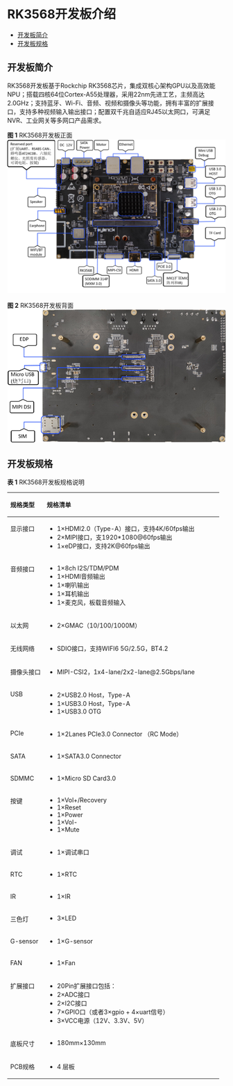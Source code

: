 # RK3568开发板介绍<a name="ZH-CN_TOPIC_0000001188686354"></a>

-   [开发板简介](#zh-cn_topic_0000001053666242_section047719215429)
-   [开发板规格](#zh-cn_topic_0000001053666242_section15192203316533)

## 开发板简介<a name="zh-cn_topic_0000001053666242_section047719215429"></a>

RK3568开发板基于Rockchip RK3568芯片，集成双核心架构GPU以及高效能NPU；搭载四核64位Cortex-A55处理器，采用22nm先进工艺，主频高达2.0GHz；支持蓝牙、Wi-Fi、音频、视频和摄像头等功能，拥有丰富的扩展接口，支持多种视频输入输出接口；配置双千兆自适应RJ45以太网口，可满足NVR、工业网关等多网口产品需求。

**图 1**  RK3568开发板正面<a name="fig1621416475181"></a>  
![](figures/RK3568开发板正面.png "RK3568开发板正面")

**图 2**  RK3568开发板背面<a name="fig16541171141914"></a>  
![](figures/RK3568开发板背面.png "RK3568开发板背面")

## 开发板规格<a name="zh-cn_topic_0000001053666242_section15192203316533"></a>

**表 1**  RK3568开发板规格说明

<a name="table36411410122616"></a>
<table><thead align="left"><tr id="row166411110142615"><th class="cellrowborder" valign="top" width="17.169999999999998%" id="mcps1.2.3.1.1"><p id="zh-cn_topic_0000001053666242_a2b235e9ed55f4338886788f140e648a0"><a name="zh-cn_topic_0000001053666242_a2b235e9ed55f4338886788f140e648a0"></a><a name="zh-cn_topic_0000001053666242_a2b235e9ed55f4338886788f140e648a0"></a>规格类型</p>
</th>
<th class="cellrowborder" valign="top" width="82.83%" id="mcps1.2.3.1.2"><p id="zh-cn_topic_0000001053666242_p9702458104014"><a name="zh-cn_topic_0000001053666242_p9702458104014"></a><a name="zh-cn_topic_0000001053666242_p9702458104014"></a>规格清单</p>
</th>
</tr>
</thead>
<tbody><tr id="row9641171062612"><td class="cellrowborder" valign="top" width="17.169999999999998%" headers="mcps1.2.3.1.1 "><p id="p162810206274"><a name="p162810206274"></a><a name="p162810206274"></a>显示接口</p>
</td>
<td class="cellrowborder" valign="top" width="82.83%" headers="mcps1.2.3.1.2 "><a name="ul7771205752919"></a><a name="ul7771205752919"></a><ul id="ul7771205752919"><li>1×HDMI2.0（Type-A）接口，支持4K/60fps输出</li><li>2×MIPI接口，支1920*1080@60fps输出</li><li>1×eDP接口，支持2K@60fps输出</li></ul>
</td>
</tr>
<tr id="row18641121042615"><td class="cellrowborder" valign="top" width="17.169999999999998%" headers="mcps1.2.3.1.1 "><p id="p1033185410277"><a name="p1033185410277"></a><a name="p1033185410277"></a>音频接口</p>
</td>
<td class="cellrowborder" valign="top" width="82.83%" headers="mcps1.2.3.1.2 "><a name="ul128286520307"></a><a name="ul128286520307"></a><ul id="ul128286520307"><li>1×8ch I2S/TDM/PDM</li><li>1×HDMI音频输出</li><li>1×喇叭输出</li><li>1×耳机输出</li><li>1×麦克风，板载音频输入</li></ul>
</td>
</tr>
<tr id="row6641710192612"><td class="cellrowborder" valign="top" width="17.169999999999998%" headers="mcps1.2.3.1.1 "><p id="p5331354152713"><a name="p5331354152713"></a><a name="p5331354152713"></a>以太网</p>
</td>
<td class="cellrowborder" valign="top" width="82.83%" headers="mcps1.2.3.1.2 "><a name="ul18121111513011"></a><a name="ul18121111513011"></a><ul id="ul18121111513011"><li>2×GMAC（10/100/1000M）</li></ul>
</td>
</tr>
<tr id="row564118100267"><td class="cellrowborder" valign="top" width="17.169999999999998%" headers="mcps1.2.3.1.1 "><p id="p333954112719"><a name="p333954112719"></a><a name="p333954112719"></a>无线网络</p>
</td>
<td class="cellrowborder" valign="top" width="82.83%" headers="mcps1.2.3.1.2 "><a name="ul5121115123012"></a><a name="ul5121115123012"></a><ul id="ul5121115123012"><li>SDIO接口，支持WIFI6 5G/2.5G，BT4.2</li></ul>
</td>
</tr>
<tr id="row17641210162616"><td class="cellrowborder" valign="top" width="17.169999999999998%" headers="mcps1.2.3.1.1 "><p id="p633125462710"><a name="p633125462710"></a><a name="p633125462710"></a>摄像头接口</p>
</td>
<td class="cellrowborder" valign="top" width="82.83%" headers="mcps1.2.3.1.2 "><a name="ul1012191513012"></a><a name="ul1012191513012"></a><ul id="ul1012191513012"><li>MIPI-CSI2，1x4-lane/2x2-lane@2.5Gbps/lane</li></ul>
</td>
</tr>
<tr id="row156411810102611"><td class="cellrowborder" valign="top" width="17.169999999999998%" headers="mcps1.2.3.1.1 "><p id="p386217610283"><a name="p386217610283"></a><a name="p386217610283"></a>USB</p>
</td>
<td class="cellrowborder" valign="top" width="82.83%" headers="mcps1.2.3.1.2 "><a name="ul181212015103013"></a><a name="ul181212015103013"></a><ul id="ul181212015103013"><li>2×USB2.0 Host，Type-A</li><li>1×USB3.0 Host，Type-A</li><li>1×USB3.0 OTG</li></ul>
</td>
</tr>
<tr id="row206422107263"><td class="cellrowborder" valign="top" width="17.169999999999998%" headers="mcps1.2.3.1.1 "><p id="p7862136182813"><a name="p7862136182813"></a><a name="p7862136182813"></a>PCIe</p>
</td>
<td class="cellrowborder" valign="top" width="82.83%" headers="mcps1.2.3.1.2 "><a name="ul20721102111307"></a><a name="ul20721102111307"></a><ul id="ul20721102111307"><li>1×2Lanes PCIe3.0 Connector （RC Mode）</li></ul>
</td>
</tr>
<tr id="row660615129285"><td class="cellrowborder" valign="top" width="17.169999999999998%" headers="mcps1.2.3.1.1 "><p id="p9481746202811"><a name="p9481746202811"></a><a name="p9481746202811"></a>SATA</p>
</td>
<td class="cellrowborder" valign="top" width="82.83%" headers="mcps1.2.3.1.2 "><a name="ul167214215304"></a><a name="ul167214215304"></a><ul id="ul167214215304"><li>1×SATA3.0 Connector</li></ul>
</td>
</tr>
<tr id="row4821762812"><td class="cellrowborder" valign="top" width="17.169999999999998%" headers="mcps1.2.3.1.1 "><p id="p1848164632810"><a name="p1848164632810"></a><a name="p1848164632810"></a>SDMMC</p>
</td>
<td class="cellrowborder" valign="top" width="82.83%" headers="mcps1.2.3.1.2 "><a name="ul3721112113306"></a><a name="ul3721112113306"></a><ul id="ul3721112113306"><li>1×Micro SD Card3.0</li></ul>
</td>
</tr>
<tr id="row1678422114288"><td class="cellrowborder" valign="top" width="17.169999999999998%" headers="mcps1.2.3.1.1 "><p id="p1148174614285"><a name="p1148174614285"></a><a name="p1148174614285"></a>按键</p>
</td>
<td class="cellrowborder" valign="top" width="82.83%" headers="mcps1.2.3.1.2 "><a name="ul1272116218301"></a><a name="ul1272116218301"></a><ul id="ul1272116218301"><li>1×Vol+/Recovery</li><li>1×Reset</li><li>1×Power</li><li>1×Vol-</li><li>1×Mute</li></ul>
</td>
</tr>
<tr id="row11615324102818"><td class="cellrowborder" valign="top" width="17.169999999999998%" headers="mcps1.2.3.1.1 "><p id="p248184620280"><a name="p248184620280"></a><a name="p248184620280"></a>调试</p>
</td>
<td class="cellrowborder" valign="top" width="82.83%" headers="mcps1.2.3.1.2 "><a name="ul372212133018"></a><a name="ul372212133018"></a><ul id="ul372212133018"><li>1×调试串口</li></ul>
</td>
</tr>
<tr id="row157361119142813"><td class="cellrowborder" valign="top" width="17.169999999999998%" headers="mcps1.2.3.1.1 "><p id="p348204652814"><a name="p348204652814"></a><a name="p348204652814"></a>RTC</p>
</td>
<td class="cellrowborder" valign="top" width="82.83%" headers="mcps1.2.3.1.2 "><a name="ul4722172117308"></a><a name="ul4722172117308"></a><ul id="ul4722172117308"><li>1×RTC</li></ul>
</td>
</tr>
<tr id="row283612559284"><td class="cellrowborder" valign="top" width="17.169999999999998%" headers="mcps1.2.3.1.1 "><p id="p1442220405295"><a name="p1442220405295"></a><a name="p1442220405295"></a>IR</p>
</td>
<td class="cellrowborder" valign="top" width="82.83%" headers="mcps1.2.3.1.2 "><a name="ul27221821153016"></a><a name="ul27221821153016"></a><ul id="ul27221821153016"><li>1×IR</li></ul>
</td>
</tr>
<tr id="row327681132916"><td class="cellrowborder" valign="top" width="17.169999999999998%" headers="mcps1.2.3.1.1 "><p id="p1742274032919"><a name="p1742274032919"></a><a name="p1742274032919"></a>三色灯</p>
</td>
<td class="cellrowborder" valign="top" width="82.83%" headers="mcps1.2.3.1.2 "><a name="ul172292183018"></a><a name="ul172292183018"></a><ul id="ul172292183018"><li>3×LED</li></ul>
</td>
</tr>
<tr id="row65001419202920"><td class="cellrowborder" valign="top" width="17.169999999999998%" headers="mcps1.2.3.1.1 "><p id="p842264019298"><a name="p842264019298"></a><a name="p842264019298"></a>G-sensor</p>
</td>
<td class="cellrowborder" valign="top" width="82.83%" headers="mcps1.2.3.1.2 "><a name="ul13722172103018"></a><a name="ul13722172103018"></a><ul id="ul13722172103018"><li>1×G-sensor</li></ul>
</td>
</tr>
<tr id="row1147411299"><td class="cellrowborder" valign="top" width="17.169999999999998%" headers="mcps1.2.3.1.1 "><p id="p542211408293"><a name="p542211408293"></a><a name="p542211408293"></a>FAN</p>
</td>
<td class="cellrowborder" valign="top" width="82.83%" headers="mcps1.2.3.1.2 "><a name="ul14722152153010"></a><a name="ul14722152153010"></a><ul id="ul14722152153010"><li>1×Fan</li></ul>
</td>
</tr>
<tr id="row757237182919"><td class="cellrowborder" valign="top" width="17.169999999999998%" headers="mcps1.2.3.1.1 "><p id="p134221740132920"><a name="p134221740132920"></a><a name="p134221740132920"></a>扩展接口</p>
</td>
<td class="cellrowborder" valign="top" width="82.83%" headers="mcps1.2.3.1.2 "><a name="ul12722521133017"></a><a name="ul12722521133017"></a><ul id="ul12722521133017"><li>20Pin扩展接口包括：</li><li>2×ADC接口</li><li>2×I2C接口</li><li>7×GPIO口（或者3×gpio + 4×uart信号）</li><li>3×VCC电源（12V、3.3V、5V）</li></ul>
</td>
</tr>
<tr id="row0467258192811"><td class="cellrowborder" valign="top" width="17.169999999999998%" headers="mcps1.2.3.1.1 "><p id="p8422940102910"><a name="p8422940102910"></a><a name="p8422940102910"></a>底板尺寸</p>
</td>
<td class="cellrowborder" valign="top" width="82.83%" headers="mcps1.2.3.1.2 "><a name="ul16723202114304"></a><a name="ul16723202114304"></a><ul id="ul16723202114304"><li>180mm×130mm</li></ul>
</td>
</tr>
<tr id="row203158173296"><td class="cellrowborder" valign="top" width="17.169999999999998%" headers="mcps1.2.3.1.1 "><p id="p3422174012917"><a name="p3422174012917"></a><a name="p3422174012917"></a>PCB规格</p>
</td>
<td class="cellrowborder" valign="top" width="82.83%" headers="mcps1.2.3.1.2 "><a name="ul7723132183012"></a><a name="ul7723132183012"></a><ul id="ul7723132183012"><li>4 层板</li></ul>
</td>
</tr>
</tbody>
</table>

